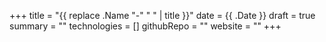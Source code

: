 +++
title = "{{ replace .Name "-" " " | title }}"
date = {{ .Date }}
draft = true
summary = ""
technologies = []
githubRepo = ""
website = ""
+++